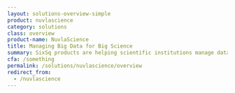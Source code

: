 ```yaml
---
layout: solutions-overview-simple
product: nuvlascience
category: solutions
class: overview
product-name: NuvlaScience
title: Managing Big Data for Big Science
summary: SixSq products are helping scientific institutions manage data in the cloud and at the edge.
cfa: /something
permalink: /solutions/nuvlascience/overview
redirect_from:
  - /nuvlascience
---
```

